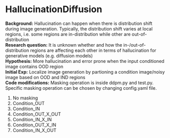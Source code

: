# HallucinationDiffusion

**Background:** Hallucination can happen when there is distribution shift during image generation. Typically, the distribution shift varies at local regions, i.e. some regions are in-distribution while other are out-of-distribution <br />
**Research question:** It is unknown whether and how the in-/out-of-distribution regions are affecting each other in terms of hallucination for generative models (e.g. diffusion models) <br />
**Hypothesis:** More hallucination and error prone when the input conditioned image contains OOD region <br />
**Initial Exp:** Localize image generation by partioning a condition image/noisy image based on OOD and IND regions <br />
**Code modifications:** Masking operation is inside ddpm.py and test.py. Specific masking operation can be chosen by changing config.yaml file.
1. No masking
2. Condition_OUT
3. Condition_IN
4. Condition_OUT_X_OUT
5. Condition_IN_X_IN
6. Condition_OUT_X_IN
7. Condition_IN_X_OUT
